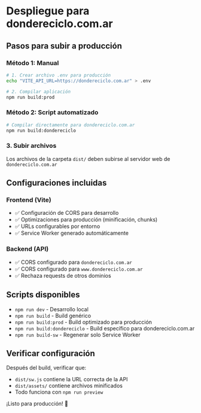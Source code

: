 # Despliegue para dondereciclo.com.ar

## Pasos para subir a producción

### Método 1: Manual
```bash
# 1. Crear archivo .env para producción
echo "VITE_API_URL=https://dondereciclo.com.ar" > .env

# 2. Compilar aplicación
npm run build:prod
```

### Método 2: Script automatizado
```bash
# Compilar directamente para dondereciclo.com.ar
npm run build:dondereciclo
```

### 3. Subir archivos
Los archivos de la carpeta `dist/` deben subirse al servidor web de `dondereciclo.com.ar`

## Configuraciones incluidas

### Frontend (Vite)
- ✅ Configuración de CORS para desarrollo
- ✅ Optimizaciones para producción (minificación, chunks)
- ✅ URLs configurables por entorno
- ✅ Service Worker generado automáticamente

### Backend (API)
- ✅ CORS configurado para `dondereciclo.com.ar`
- ✅ CORS configurado para `www.dondereciclo.com.ar`
- ✅ Rechaza requests de otros dominios

## Scripts disponibles

- `npm run dev` - Desarrollo local
- `npm run build` - Build genérico 
- `npm run build:prod` - Build optimizado para producción
- `npm run build:dondereciclo` - Build específico para dondereciclo.com.ar
- `npm run build-sw` - Regenerar solo Service Worker

## Verificar configuración

Después del build, verificar que:
- `dist/sw.js` contiene la URL correcta de la API
- `dist/assets/` contiene archivos minificados
- Todo funciona con `npm run preview`

¡Listo para producción! 🚀